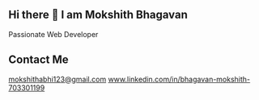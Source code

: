 ## Hi there 👋 I am Mokshith Bhagavan
Passionate Web Developer

## Contact Me
mokshithabhi123@gmail.com 
www.linkedin.com/in/bhagavan-mokshith-703301199

<!--
**Mokshithabhi/Mokshithabhi** is a ✨ _special_ ✨ repository because its `README.md` (this file) appears on your GitHub profile.

Here are some ideas to get you started:

- 🔭 I’m currently working on ...
- 🌱 I’m currently learning ...
- 👯 I’m looking to collaborate on ...
- 🤔 I’m looking for help with ...
- 💬 Ask me about ...
- 📫 mokshithabhi123@gmail.com...
- 😄 Pronouns: ...
- ⚡ Fun fact: ...
-->
